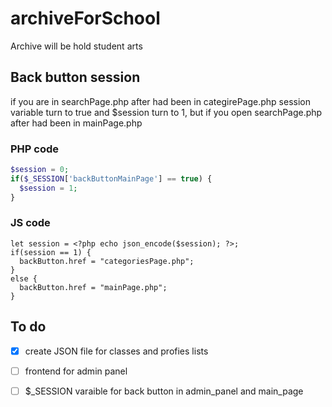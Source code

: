 # archiveForSchool
Archive will be hold student arts

## Back button session

if you are in searchPage.php after had been in categirePage.php session variable turn to true
and $session turn to 1, but if you open searchPage.php after had been in mainPage.php
### PHP code
```PHP
$session = 0;
if($_SESSION['backButtonMainPage'] == true) {
  $session = 1;
}
```
### JS code
```JS
let session = <?php echo json_encode($session); ?>;
if(session == 1) {
  backButton.href = "categoriesPage.php";
}
else {
  backButton.href = "mainPage.php";
}
```


## To do
- [x] create JSON file for classes and profies lists
- [ ] frontend for admin panel
- [ ] $_SESSION varaible for back button in admin_panel and main_page

